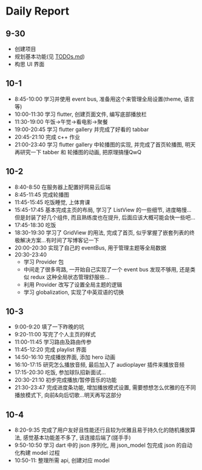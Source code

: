 
# Daily Report

## 9-30

- 创建项目
- 规划基本功能(见 [TODOs.md](./TODOs.md))
- 构思 UI 界面

## 10-1

- 8:45-10:00 学习并使用 event bus, 准备用这个来管理全局设置(theme, 语言等)
- 10:00-11:30 学习 flutter, 创建页面文件, 编写底部播放栏
- 11:30-19:00 午饭->午觉->看电影->聚餐
- 19:00-20:45 学习 flutter gallery 并完成了好看的 tabbar
- 20:45-21:10 完成 c++ 作业
- 21:00-23:40 学习 flutter gallery 中轮播图的实现, 并完成了首页轮播图, 明天再研究一下 tabber 和 轮播图的动画, 把原理搞懂QwQ

## 10-2

- 8:40-8:50 在服务器上配置好网易云后端
- 8:45-11:45 完成轮播图
- 11:45-15:45 吃饭睡觉, 上体育课
- 15:45-17:45 基本完成主页的布局, 学习了 ListView 的一些细节, 进度略慢... 但是封装了好几个组件, 而且熟练度也在提升, 后面应该大概可能会快一些吧...
- 17:45-18:30 吃饭
- 18:30-19:30 学习了 GridView 的用法, 完成了首页, 似乎掌握了嵌套列表的终极解决方案...有时间了写博客记一下
- 20:00-20:30 实现了自己的 eventBus, 用于管理主题等全局数据
- 20:30-23:40 
  - 学习 Provider 包
  - 中间走了很多弯路, 一开始自己实现了一个 event bus 发现不够用, 还是类似 redux 这种全局状态管理舒服些...
  - 利用 Provider 改写了设置全局主题的逻辑
  - 学习 globalization, 实现了中英双语的切换

## 10-3

- 9:00-9:20 填了一下昨晚的坑
- 9:20-11:00 写完了个人主页的样式
- 11:00-11:45 学习路由及路由传参
- 11:45-12:20 完成 playlist 界面
- 14:50-16:10 完成播放界面, 添加 hero 动画
- 16:10-17:15 研究怎么播放音频, 最后加入了 audioplayer 插件来播放音频
- 17:15-20:30 吃饭, 参加球队招新面试...
- 20:30-21:10 初步完成播放/暂停音乐的功能
- 21:30-23:47 完成进度条功能, 增加播放模式设置, 需要想想怎么优雅的在不同播放模式下, 向前&向后切歌...明天再写这部分

## 10-4

- 8:20-9:35 完成了用户友好且性能还行且较为优雅且易于持久化的随机播放算法, 感觉基本功能差不多了, 该连接后端了(搓手手)
- 9:50-10:50 学习 dart 中的 json 序列化, 用 json_model 包完成 json 的自动化构建 model 过程
- 10:50-11: 整理所需 api, 创建对应 model